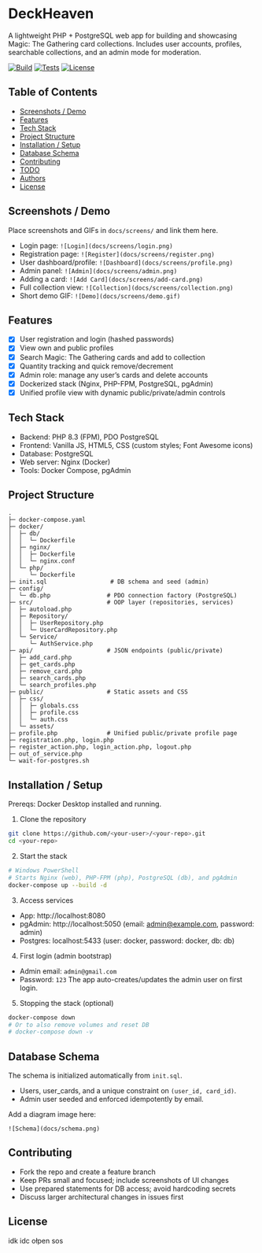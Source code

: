 # DeckHeaven

A lightweight PHP + PostgreSQL web app for building and showcasing Magic: The Gathering card collections. Includes user accounts, profiles, searchable collections, and an admin mode for moderation.

<!-- Badges -->
<p align="left">
  <!-- Replace the links below with your CI/CD, coverage, and license badges -->
  <a href="#"><img alt="Build" src="https://img.shields.io/badge/build-passing-brightgreen" /></a>
  <a href="#"><img alt="Tests" src="https://img.shields.io/badge/tests-NA-lightgrey" /></a>
  <a href="#"><img alt="License" src="https://img.shields.io/badge/license-MIT-blue" /></a>
</p>

## Table of Contents
- [Screenshots / Demo](#screenshots--demo)
- [Features](#features)
- [Tech Stack](#tech-stack)
- [Project Structure](#project-structure)
- [Installation / Setup](#installation--setup)
- [Database Schema](#database-schema)
- [Contributing](#contributing)
- [TODO](#todo)
- [Authors](#authors)
- [License](#license)

## Screenshots / Demo
Place screenshots and GIFs in `docs/screens/` and link them here.

- Login page: `![Login](docs/screens/login.png)`
- Registration page: `![Register](docs/screens/register.png)`
- User dashboard/profile: `![Dashboard](docs/screens/profile.png)`
- Admin panel: `![Admin](docs/screens/admin.png)`
- Adding a card: `![Add Card](docs/screens/add-card.png)`
- Full collection view: `![Collection](docs/screens/collection.png)`
- Short demo GIF: `![Demo](docs/screens/demo.gif)`

## Features
- [x] User registration and login (hashed passwords)
- [x] View own and public profiles
- [x] Search Magic: The Gathering cards and add to collection
- [x] Quantity tracking and quick remove/decrement
- [x] Admin role: manage any user’s cards and delete accounts
- [x] Dockerized stack (Nginx, PHP-FPM, PostgreSQL, pgAdmin)
- [x] Unified profile view with dynamic public/private/admin controls

## Tech Stack
- Backend: PHP 8.3 (FPM), PDO PostgreSQL
- Frontend: Vanilla JS, HTML5, CSS (custom styles; Font Awesome icons)
- Database: PostgreSQL
- Web server: Nginx (Docker)
- Tools: Docker Compose, pgAdmin

## Project Structure
```
.
├─ docker-compose.yaml
├─ docker/
│  ├─ db/
│  │  └─ Dockerfile
│  ├─ nginx/
│  │  ├─ Dockerfile
│  │  └─ nginx.conf
│  └─ php/
│     └─ Dockerfile
├─ init.sql                  # DB schema and seed (admin)
├─ config/
│  └─ db.php                # PDO connection factory (PostgreSQL)
├─ src/                     # OOP layer (repositories, services)
│  ├─ autoload.php
│  ├─ Repository/
│  │  ├─ UserRepository.php
│  │  └─ UserCardRepository.php
│  └─ Service/
│     └─ AuthService.php
├─ api/                     # JSON endpoints (public/private)
│  ├─ add_card.php
│  ├─ get_cards.php
│  ├─ remove_card.php
│  ├─ search_cards.php
│  └─ search_profiles.php
├─ public/                  # Static assets and CSS
│  ├─ css/
│  │  ├─ globals.css
│  │  ├─ profile.css
│  │  └─ auth.css
│  └─ assets/
├─ profile.php              # Unified public/private profile page
├─ registration.php, login.php
├─ register_action.php, login_action.php, logout.php
├─ out_of_service.php
└─ wait-for-postgres.sh
```

## Installation / Setup
Prereqs: Docker Desktop installed and running.

1) Clone the repository
```bash
git clone https://github.com/<your-user>/<your-repo>.git
cd <your-repo>
```

2) Start the stack
```bash
# Windows PowerShell
# Starts Nginx (web), PHP-FPM (php), PostgreSQL (db), and pgAdmin
docker-compose up --build -d
```

3) Access services
- App: http://localhost:8080
- pgAdmin: http://localhost:5050 (email: admin@example.com, password: admin)
- Postgres: localhost:5433 (user: docker, password: docker, db: db)

4) First login (admin bootstrap)
- Admin email: `admin@gmail.com`
- Password: `123`
The app auto-creates/updates the admin user on first login.

5) Stopping the stack (optional)
```bash
docker-compose down
# Or to also remove volumes and reset DB
# docker-compose down -v
```

## Database Schema
The schema is initialized automatically from `init.sql`.

- Users, user_cards, and a unique constraint on `(user_id, card_id)`.
- Admin user seeded and enforced idempotently by email.

Add a diagram image here:

`![Schema](docs/schema.png)`

## Contributing
- Fork the repo and create a feature branch
- Keep PRs small and focused; include screenshots of UI changes
- Use prepared statements for DB access; avoid hardcoding secrets
- Discuss larger architectural changes in issues first



## License
idk idc ołpen sos
